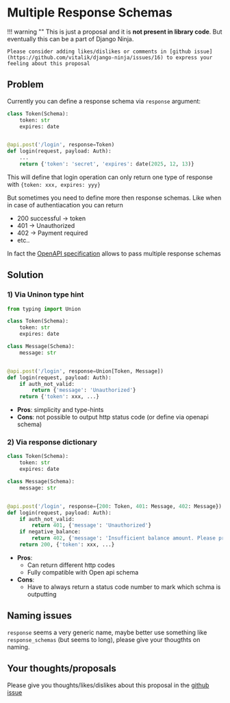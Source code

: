 # Multiple Response Schemas


!!! warning ""
    This is just a proposal and it is **not present in library code**. But eventually this can be a part of Django Ninja.

    Please consider adding likes/dislikes or comments in [github issue](https://github.com/vitalik/django-ninja/issues/16) to express your feeling about this proposal


## Problem

Currently you can define a response schema via `response` argument:

```Python hl_lines="6"
class Token(Schema):
    token: str
    expires: date


@api.post('/login', response=Token)
def login(request, payload: Auth):
    ...
    return {'token': 'secret', 'expires': date(2025, 12, 13)}
```

This will define that login operation can only return one type of response with `{token: xxx, expires: yyy}`

But sometimes you need to define more then response schemas. Like when in case of authentiacation you can return
 - 200 successful -> token
 - 401 -> Unauthorized
 - 402 -> Payment required
 - etc..

In fact the [OpenAPI specification](https://swagger.io/docs/specification/describing-responses/) allows to pass multiple response schemas


## Solution

### 1) Via Uninon type hint

```Python hl_lines="1 11"
from typing import Union

class Token(Schema):
    token: str
    expires: date

class Message(Schema):
    message: str


@api.post('/login', response=Union[Token, Message])
def login(request, payload: Auth):
    if auth_not_valid:
        return {'message': 'Unauthorized'}
    return {'token': xxx, ...}
```

 - **Pros**: simplicity and type-hints
 - **Cons**: not possible to output http status code (or define via openapi schema)

### 2) Via response dictionary

```Python hl_lines="9 12 14 16"
class Token(Schema):
    token: str
    expires: date

class Message(Schema):
    message: str


@api.post('/login', response={200: Token, 401: Message, 402: Message})
def login(request, payload: Auth):
    if auth_not_valid:
        return 401, {'message': 'Unauthorized'}
    if negative_balance:
        return 402, {'message': 'Insufficient balance amount. Please proceed to a payment page.'}
    return 200, {'token': xxx, ...}
```
 - **Pros**: 
    - Can return different http codes
    - Fully compatible with Open api schema
 - **Cons**:
    - Have to always return a status code number to mark which schma is outputting


## Naming issues

`response` seems a very generic name, maybe better use something like `response_schemas` (but seems to long), please give your thougthts on naming.

## Your thoughts/proposals

Please give you thoughts/likes/dislikes about this proposal in the [github issue](https://github.com/vitalik/django-ninja/issues/16)